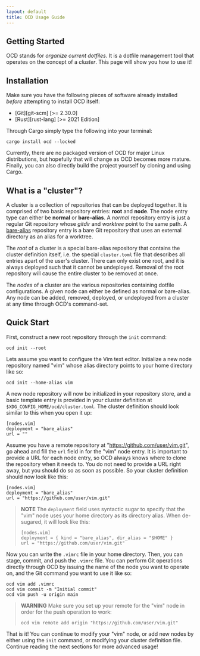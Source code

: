 ```yaml
---
layout: default
title: OCD Usage Guide
---
```


<!--
SPDX-FileCopyrightText: 2025 Jason Pena <jasonpena@awkless.com>
SPDX-License-Identifier: MIT
-->

## Getting Started

OCD stands for _organize current dotfiles_. It is a dotfile management tool that
operates on the concept of a _cluster_. This page will show you how to use it!

## Installation

Make sure you have the following pieces of software already installed _before_
attempting to install OCD itself:

- [Git][git-scm] [>= 2.30.0]
- [Rust][rust-lang] [>= 2021 Edition]

Through Cargo simply type the following into your terminal:

```
cargo install ocd --locked
```

Currently, there are no packaged version of OCD for major Linux distributions,
but hopefully that will change as OCD becomes more mature. Finally, you can also
directly build the project yourself by cloning and using Cargo.

## What is a "cluster"?

A cluster is a collection of repositories that can be deployed together. It is
comprised of two basic repository entries: __root__ and __node__.  The node
entry type can either be __normal__ or __bare-alias__. A _normal_ repository
entry is just a regular Git repository whose _gitdir_ and _worktree_ point to
the same path. A [bare-alias][archwiki-dotfiles] repository entry is a bare Git
repository that uses an external directory as an alias for a worktree.

The _root_ of a cluster is a special bare-alias repository that contains the
cluster definition itself, i.e. the special `cluster.toml` file that describes
all entries apart of the user's cluster. There can only exist one root, and it
is always deployed such that it cannot be undeployed. Removal of the root
repository will cause the entire cluster to be removed at once.

The _nodes_ of a cluster are the various repositories containing dotfile
configurations. A given node can either be defined as normal or bare-alias. Any
node can be added, removed, deployed, or undeployed from a cluster at any time
through OCD's command-set.

## Quick Start

First, construct a new root repository through the `init` command:

```
ocd init --root
```

Lets assume you want to configure the Vim text editor. Initialize a new node
repository named "vim" whose alias directory points to your home directory like
so:

```
ocd init --home-alias vim
```

A new node repository will now be initialized in your repository store, and a
basic template entry is provided in your cluster definition at
`$XDG_CONFIG_HOME/ocd/cluster.toml`. The cluster definition should look similar
to this when you open it up:

```
[nodes.vim]
deployment = "bare_alias"
url = ""
```

Assume you have a remote repository at "https://github.com/user/vim.git", go
ahead and fill the `url` field in for the "vim" node entry. It is important to
provide a URL for each node entry, so OCD always knows where to clone the
repository when it needs to. You do not need to provide a URL right away, but
you should do so as soon as possible. So your cluster definition should now look
like this:

```
[nodes.vim]
deployment = "bare_alias"
url = "https://github.com/user/vim.git"
```

> __NOTE__
> The `deployment` field uses syntactic sugar to specify that the "vim" node
> uses your home directory as its directory alias. When de-sugared, it will look
> like this:
>
> ```
> [nodes.vim]
> deployment = { kind = "bare_alias", dir_alias = "$HOME" }
> url = "https://github.com/user/vim.git"
> ```

Now you can write the `.vimrc` file in your home directory. Then, you can stage,
commit, and push the `.vimrc` file. You can perform Git operations directly
through OCD by issuing the name of the node you want to operate on, and the Git
command you want to use it like so:

```
ocd vim add .vimrc
ocd vim commit -m "Initial commit"
ocd vim push -u origin main
```

> __WARNING__
> Make sure you set up your remote for the "vim" node in order for the push
> operation to work:
>
> ```
> ocd vim remote add origin "https://github.com/user/vim.git"
> ```

That is it! You can continue to modify your "vim" node, or add new nodes by
either using the `init` command, or modifying your cluster definition file.
Continue reading the next sections for more advanced usage!

[archwiki-dotfiles]: https://wiki.archlinux.org/title/Dotfiles
